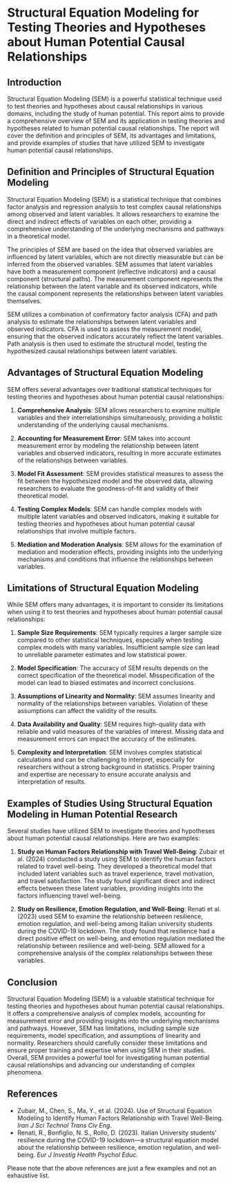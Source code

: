 # Structural Equation Modeling for Testing Theories and Hypotheses about Human Potential Causal Relationships

## Introduction
Structural Equation Modeling (SEM) is a powerful statistical technique used to test theories and hypotheses about causal relationships in various domains, including the study of human potential. This report aims to provide a comprehensive overview of SEM and its application in testing theories and hypotheses related to human potential causal relationships. The report will cover the definition and principles of SEM, its advantages and limitations, and provide examples of studies that have utilized SEM to investigate human potential causal relationships.

## Definition and Principles of Structural Equation Modeling
Structural Equation Modeling (SEM) is a statistical technique that combines factor analysis and regression analysis to test complex causal relationships among observed and latent variables. It allows researchers to examine the direct and indirect effects of variables on each other, providing a comprehensive understanding of the underlying mechanisms and pathways in a theoretical model.

The principles of SEM are based on the idea that observed variables are influenced by latent variables, which are not directly measurable but can be inferred from the observed variables. SEM assumes that latent variables have both a measurement component (reflective indicators) and a causal component (structural paths). The measurement component represents the relationship between the latent variable and its observed indicators, while the causal component represents the relationships between latent variables themselves.

SEM utilizes a combination of confirmatory factor analysis (CFA) and path analysis to estimate the relationships between latent variables and observed indicators. CFA is used to assess the measurement model, ensuring that the observed indicators accurately reflect the latent variables. Path analysis is then used to estimate the structural model, testing the hypothesized causal relationships between latent variables.

## Advantages of Structural Equation Modeling
SEM offers several advantages over traditional statistical techniques for testing theories and hypotheses about human potential causal relationships:

1. **Comprehensive Analysis**: SEM allows researchers to examine multiple variables and their interrelationships simultaneously, providing a holistic understanding of the underlying causal mechanisms.

2. **Accounting for Measurement Error**: SEM takes into account measurement error by modeling the relationship between latent variables and observed indicators, resulting in more accurate estimates of the relationships between variables.

3. **Model Fit Assessment**: SEM provides statistical measures to assess the fit between the hypothesized model and the observed data, allowing researchers to evaluate the goodness-of-fit and validity of their theoretical model.

4. **Testing Complex Models**: SEM can handle complex models with multiple latent variables and observed indicators, making it suitable for testing theories and hypotheses about human potential causal relationships that involve multiple factors.

5. **Mediation and Moderation Analysis**: SEM allows for the examination of mediation and moderation effects, providing insights into the underlying mechanisms and conditions that influence the relationships between variables.

## Limitations of Structural Equation Modeling
While SEM offers many advantages, it is important to consider its limitations when using it to test theories and hypotheses about human potential causal relationships:

1. **Sample Size Requirements**: SEM typically requires a larger sample size compared to other statistical techniques, especially when testing complex models with many variables. Insufficient sample size can lead to unreliable parameter estimates and low statistical power.

2. **Model Specification**: The accuracy of SEM results depends on the correct specification of the theoretical model. Misspecification of the model can lead to biased estimates and incorrect conclusions.

3. **Assumptions of Linearity and Normality**: SEM assumes linearity and normality of the relationships between variables. Violation of these assumptions can affect the validity of the results.

4. **Data Availability and Quality**: SEM requires high-quality data with reliable and valid measures of the variables of interest. Missing data and measurement errors can impact the accuracy of the estimates.

5. **Complexity and Interpretation**: SEM involves complex statistical calculations and can be challenging to interpret, especially for researchers without a strong background in statistics. Proper training and expertise are necessary to ensure accurate analysis and interpretation of results.

## Examples of Studies Using Structural Equation Modeling in Human Potential Research
Several studies have utilized SEM to investigate theories and hypotheses about human potential causal relationships. Here are two examples:

1. **Study on Human Factors Relationship with Travel Well-Being**: Zubair et al. (2024) conducted a study using SEM to identify the human factors related to travel well-being. They developed a theoretical model that included latent variables such as travel experience, travel motivation, and travel satisfaction. The study found significant direct and indirect effects between these latent variables, providing insights into the factors influencing travel well-being.

2. **Study on Resilience, Emotion Regulation, and Well-Being**: Renati et al. (2023) used SEM to examine the relationship between resilience, emotion regulation, and well-being among Italian university students during the COVID-19 lockdown. The study found that resilience had a direct positive effect on well-being, and emotion regulation mediated the relationship between resilience and well-being. SEM allowed for a comprehensive analysis of the complex relationships between these variables.

## Conclusion
Structural Equation Modeling (SEM) is a valuable statistical technique for testing theories and hypotheses about human potential causal relationships. It offers a comprehensive analysis of complex models, accounting for measurement error and providing insights into the underlying mechanisms and pathways. However, SEM has limitations, including sample size requirements, model specification, and assumptions of linearity and normality. Researchers should carefully consider these limitations and ensure proper training and expertise when using SEM in their studies. Overall, SEM provides a powerful tool for investigating human potential causal relationships and advancing our understanding of complex phenomena.

## References
- Zubair, M., Chen, S., Ma, Y., et al. (2024). Use of Structural Equation Modeling to Identify Human Factors Relationship with Travel Well-Being. *Iran J Sci Technol Trans Civ Eng*.
- Renati, R., Bonfiglio, N. S., Rollo, D. (2023). Italian University students’ resilience during the COVID-19 lockdown—a structural equation model about the relationship between resilience, emotion regulation, and well-being. *Eur J Investig Health Psychol Educ*.

Please note that the above references are just a few examples and not an exhaustive list.